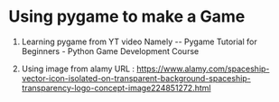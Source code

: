 # Using pygame to make a Game

1. Learning pygame from YT video
Namely -- Pygame Tutorial for Beginners - Python Game Development Course

2. Using image from alamy 
URL : https://www.alamy.com/spaceship-vector-icon-isolated-on-transparent-background-spaceship-transparency-logo-concept-image224851272.html

